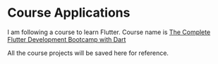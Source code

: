 # Course Applications


I am following a course to learn Flutter. Course name is [The Complete Flutter Development Bootcamp with Dart](https://www.udemy.com/course/flutter-bootcamp-with-dart/)

All the course projects will be saved here for reference.
